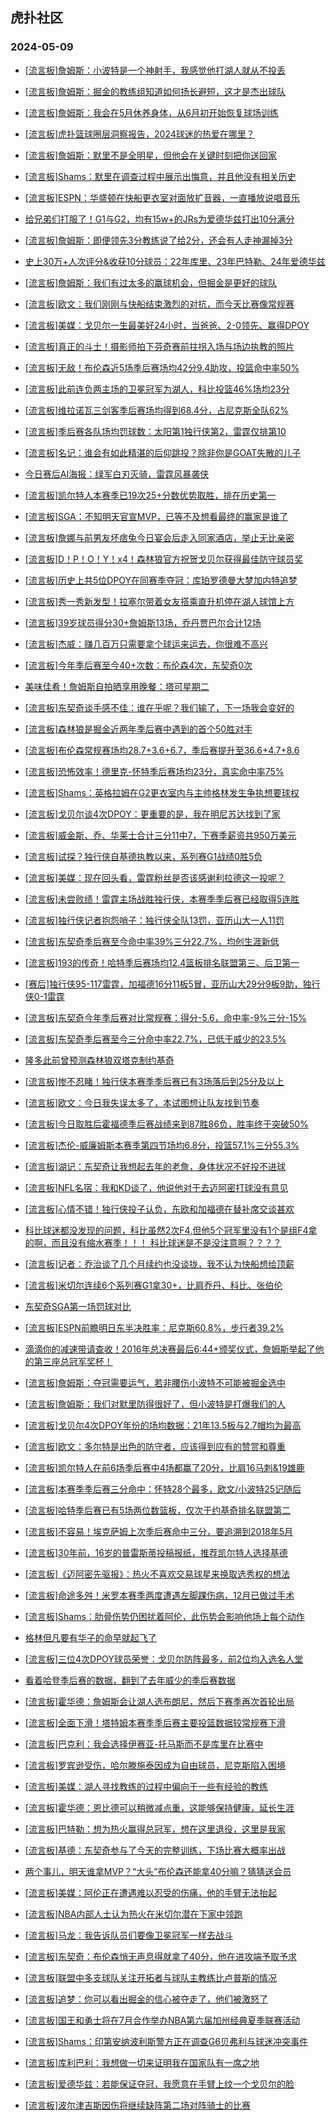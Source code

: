 ## 虎扑社区 
### 2024-05-09

+ [[流言板]詹姆斯：小波特是一个神射手，我感觉他打湖人就从不投丢](https://bbs.hupu.com/626234706.html)

+ [[流言板]詹姆斯：掘金的教练组知道如何扬长避短，这才是杰出球队](https://bbs.hupu.com/626235125.html)

+ [[流言板]詹姆斯：我会在5月休养身体，从6月初开始恢复球场训练](https://bbs.hupu.com/626232435.html)

+ [[流言板]虎扑篮球圈层洞察报告，2024球迷的热爱在哪里？](https://bbs.hupu.com/626230362.html)

+ [[流言板]詹姆斯：默里不是全明星，但他会在关键时刻把你送回家](https://bbs.hupu.com/626233682.html)

+ [[流言板]Shams：默里在调查过程中展示出悔意，并且他没有相关历史](https://bbs.hupu.com/626235446.html)

+ [[流言板]ESPN：华盛顿在快船更衣室对面放扩音器，一直播放说唱音乐](https://bbs.hupu.com/626227555.html)

+ [给兄弟们打服了！G1与G2，均有15w+的JRs为爱德华兹打出10分满分](https://bbs.hupu.com/626227063.html)

+ [[流言板]詹姆斯：即便领先3分教练说了给2分，还会有人走神漏掉3分](https://bbs.hupu.com/626228891.html)

+ [史上30万+人次评分&收获10分球员：22年库里、23年巴特勒、24年爱德华兹](https://bbs.hupu.com/626227614.html)

+ [[流言板]詹姆斯：我们有过太多的赢球机会，但掘金是更好的球队](https://bbs.hupu.com/626230418.html)

+ [[流言板]欧文：我们刚刚与快船结束激烈的对抗，而今天比赛像常规赛](https://bbs.hupu.com/626226334.html)

+ [[流言板]美媒：戈贝尔一生最美好24小时，当爸爸、2-0领先、赢得DPOY](https://bbs.hupu.com/626235561.html)

+ [[流言板]真正的斗士！摄影师拍下芬奇赛前拄拐入场与场边执教的照片](https://bbs.hupu.com/626231076.html)

+ [[流言板]无敌！布伦森近5场季后赛场均42分9.4助攻，投篮命中率50%](https://bbs.hupu.com/626235171.html)

+ [[流言板]此前连负两主场的卫冕冠军为湖人，科比投篮46%场均23分](https://bbs.hupu.com/626229962.html)

+ [[流言板]维拉诺瓦三剑客季后赛场均得到68.4分，占尼克斯全队62%](https://bbs.hupu.com/626234180.html)

+ [[流言板]季后赛各队场均罚球数：太阳第1独行侠第2，雷霆仅排第10](https://bbs.hupu.com/626235972.html)

+ [[流言板]名记：谁会有如此精湛的后仰跳投？除非你是GOAT失散的儿子](https://bbs.hupu.com/626225825.html)

+ [今日赛后AI海报：绿军白刃灭骑，雷霆风暴袭侠](https://bbs.hupu.com/626228084.html)

+ [[流言板]凯尔特人本赛季已19次25+分数优势取胜，排在历史第一](https://bbs.hupu.com/626234526.html)

+ [[流言板]SGA：不知明天官宣MVP，已等不及想看最终的赢家是谁了](https://bbs.hupu.com/626224973.html)

+ [[流言板]詹娜与前男友坏痞兔今日宴会后走入同家酒店，举止无比亲密](https://bbs.hupu.com/626225709.html)

+ [[流言板]D！P！O！Y！x4！森林狼官方祝贺戈贝尔获得最佳防守球员奖](https://bbs.hupu.com/626230909.html)

+ [[流言板]历史上共5位DPOY在同赛季夺冠：库珀罗德曼大梦加内特追梦](https://bbs.hupu.com/626230868.html)

+ [[流言板]秀一秀新发型！拉塞尔带着女友搭乘直升机停在湖人球馆上方](https://bbs.hupu.com/626225390.html)

+ [[流言板]39岁球员得分30+詹姆斯13场，乔丹贾巴尔合计12场](https://bbs.hupu.com/626226311.html)

+ [[流言板]杰威：赚几百万只需要拿个球运来运去，你很难不高兴](https://bbs.hupu.com/626225079.html)

+ [[流言板]今年季后赛至今40+次数：布伦森4次，东契奇0次](https://bbs.hupu.com/626231230.html)

+ [美味佳肴！詹姆斯自拍晒享用晚餐：塔可星期二](https://bbs.hupu.com/626229204.html)

+ [[流言板]东契奇谈手感不佳：谁在乎呢？我们输了，下一场我会变好的](https://bbs.hupu.com/626224552.html)

+ [[流言板]森林狼是掘金近两年季后赛中遇到的首个50胜对手](https://bbs.hupu.com/626235307.html)

+ [[流言板]布伦森常规赛场均28.7+3.6+6.7，季后赛提升至36.6+4.7+8.6](https://bbs.hupu.com/626235671.html)

+ [[流言板]恐怖效率！德里克-怀特季后赛场均23分，真实命中率75%](https://bbs.hupu.com/626226615.html)

+ [[流言板]Shams：英格拉姆在G2更衣室内与主帅格林发生争执想要球权](https://bbs.hupu.com/626225337.html)

+ [[流言板]戈贝尔谈4次DPOY：更重要的是，我在明尼苏达找到了家](https://bbs.hupu.com/626235889.html)

+ [[流言板]威金斯、乔、华莱士合计三分11中7，下赛季薪资共950万美元](https://bbs.hupu.com/626226110.html)

+ [[流言板]试探？独行侠自基德执教以来，系列赛G1战绩0胜5负](https://bbs.hupu.com/626223826.html)

+ [[流言板]美媒：现在回头看，雷霆粉丝是否该感谢利拉德这一投呢？](https://bbs.hupu.com/626236038.html)

+ [[流言板]未尝败绩！雷霆主场战胜独行侠，本赛季季后赛已经取得5连胜](https://bbs.hupu.com/626223797.html)

+ [[流言板]独行侠记者抱怨哨子：独行侠全队13罚，亚历山大一人11罚](https://bbs.hupu.com/626221800.html)

+ [[流言板]东契奇季后赛至今命中率39%三分22.7%，均创生涯新低](https://bbs.hupu.com/626225539.html)

+ [[流言板]193的传奇！哈特季后赛场均12.4篮板排名联盟第三、后卫第一](https://bbs.hupu.com/626231310.html)

+ [[赛后]独行侠95-117雷霆，加福德16分11板5冒，亚历山大29分9板9助，独行侠0-1雷霆](https://bbs.hupu.com/626223734.html)

+ [[流言板]东契奇今年季后赛对比常规赛：得分-5.6，命中率-9%三分-15%](https://bbs.hupu.com/626235509.html)

+ [[流言板]东契奇季后赛至今三分命中率22.7%，已低于威少的23.5%](https://bbs.hupu.com/626223303.html)

+ [隆多此前曾预测森林狼双塔克制约基奇](https://bbs.hupu.com/626224514.html)

+ [[流言板]惨不忍睹！独行侠本赛季季后赛已有3场落后到25分及以上](https://bbs.hupu.com/626231506.html)

+ [[流言板]欧文：今日我失误太多了，本试图想让队友找到节奏](https://bbs.hupu.com/626235766.html)

+ [[流言板]今日取胜后霍福德季后赛战绩来到87胜86负，胜率终于突破50%](https://bbs.hupu.com/626235471.html)

+ [[流言板]杰伦-威廉姆斯本赛季第四节场均6.8分，投篮57.1%三分55.3%](https://bbs.hupu.com/626235451.html)

+ [[流言板]湖记：东契奇让我想起去年的老詹，身体状况不好投不进球](https://bbs.hupu.com/626223343.html)

+ [[流言板]NFL名宿：我和KD谈了，他说他对于去迈阿密打球没有意见](https://bbs.hupu.com/626222480.html)

+ [[流言板]心情不错！独行侠投子认负，东欧和加福德在替补席交谈甚欢](https://bbs.hupu.com/626223662.html)

+ [科比球迷都没发现的问题，科比虽然2次F4,但他5个冠军里没有1个是组F4拿的啊，而且没有缩水赛季！！！ 科比球迷是不是没注意啊？？？？](https://bbs.hupu.com/626233135.html)

+ [[流言板]记者：乔治谈了几个月续约也没谈拢，我不认为快船想给顶薪](https://bbs.hupu.com/626222552.html)

+ [[流言板]米切尔连续6个系列赛G1拿30+，比肩乔丹、科比、张伯伦](https://bbs.hupu.com/626235215.html)

+ [东契奇SGA第一场罚球对比](https://bbs.hupu.com/626228540.html)

+ [[流言板]ESPN前瞻明日东半决胜率：尼克斯60.8%，步行者39.2%](https://bbs.hupu.com/626230620.html)

+ [滴滴你的减速带请查收！2016年总决赛最后6:44+颁奖仪式，詹姆斯举起了他的第三座总冠军奖杯！](https://bbs.hupu.com/626221468.html)

+ [[流言板]詹姆斯：夺冠需要运气，若非腰伤小波特不可能被掘金选中](https://bbs.hupu.com/626236322.html)

+ [[流言板]詹姆斯：我们对默里防得很好了，但小波特是打爆我们的人](https://bbs.hupu.com/626236141.html)

+ [[流言板]戈贝尔4次DPOY年份的场均数据：21年13.5板与2.7帽均为最高](https://bbs.hupu.com/626235754.html)

+ [[流言板]欧文：多尔特是出色的防守者，应该得到应有的赞赏和尊重](https://bbs.hupu.com/626235742.html)

+ [[流言板]凯尔特人在前6场季后赛中4场都赢了20分，比肩16马刺&19雄鹿](https://bbs.hupu.com/626235584.html)

+ [[流言板]本赛季季后赛三分命中：怀特28个最多，欧文/小波特25记随后](https://bbs.hupu.com/626235418.html)

+ [[流言板]哈特季后赛已有5场两位数篮板，仅次于约基奇排名联盟第二](https://bbs.hupu.com/626235066.html)

+ [[流言板]不容易！埃克萨姆上次季后赛命中三分，要追溯到2018年5月](https://bbs.hupu.com/626235619.html)

+ [[流言板]30年前，16岁的普雷斯蒂投稿报纸，推荐凯尔特人选择基德](https://bbs.hupu.com/626237423.html)

+ [[流言板]《迈阿密先驱报》：热火不喜欢交易球星来换取选秀权的想法](https://bbs.hupu.com/626237134.html)

+ [[流言板]命途多舛！米罗本赛季两度遭遇左脚踝伤病，12月已做过手术](https://bbs.hupu.com/626236163.html)

+ [[流言板]Shams：肋骨伤势仍困扰着阿伦，此伤势会影响他场上每个动作](https://bbs.hupu.com/626235558.html)

+ [格林但凡要有华子的命早就起飞了](https://bbs.hupu.com/626236103.html)

+ [[流言板]三位4次DPOY球员荣誉：戈贝尔防阵最多，前2位均入选名人堂](https://bbs.hupu.com/626235876.html)

+ [看着哈登季后赛的数据，翻到了去年威少的季后赛数据](https://bbs.hupu.com/626236395.html)

+ [[流言板]霍华德：詹姆斯会让湖人选布朗尼，然后下赛季再次首轮出局](https://bbs.hupu.com/626237875.html)

+ [[流言板]全面下滑！塔特姆本赛季季后赛主要投篮数据较常规赛下滑](https://bbs.hupu.com/626237741.html)

+ [[流言板]巴克利：我会选择伊赛亚-托马斯而不是库里在比赛中](https://bbs.hupu.com/626237765.html)

+ [[流言板]罗宾逊受伤，哈尔滕施泰因成为自由球员，尼克斯陷入困境](https://bbs.hupu.com/626237646.html)

+ [[流言板]美媒：湖人寻找教练的过程中偏向于一些有经验的教练](https://bbs.hupu.com/626237940.html)

+ [[流言板]霍华德：恩比德可以稍微减点重，这能够保持健康，延长生涯](https://bbs.hupu.com/626237727.html)

+ [[流言板]巴特勒：想为热火赢得总冠军，想在这里退役，这里是我家](https://bbs.hupu.com/626238034.html)

+ [[流言板]基德：东契奇参与了今天的完整训练，下场比赛大概率出战](https://bbs.hupu.com/626237958.html)

+ [两个事儿，明天谁拿MVP？“大头”布伦森还能拿40分嘛？猜猜送会员](https://bbs.hupu.com/626228624.html)

+ [[流言板]美媒：阿伦正在遭遇难以忍受的伤痛，他的手臂无法抬起](https://bbs.hupu.com/626237798.html)

+ [[流言板]NBA内部人士认为热火在米切尔潜在下家中领跑](https://bbs.hupu.com/626238208.html)

+ [[流言板]马龙：我告诉队员们要像卫冕冠军一样去战斗](https://bbs.hupu.com/626238262.html)

+ [[流言板]东契奇：布伦森悄无声息得就拿了40分，他在进攻端予取予求](https://bbs.hupu.com/626238247.html)

+ [[流言板]联盟中多支球队关注开拓者与球队主教练比卢普斯的情况](https://bbs.hupu.com/626238144.html)

+ [[流言板]追梦：你可以看出掘金的信心被夺走了，他们被激怒了](https://bbs.hupu.com/626238135.html)

+ [[流言板]国王和勇士将在7月合作举办NBA第六届加州经典夏季联赛活动](https://bbs.hupu.com/626238047.html)

+ [[流言板]Shams：印第安纳波利斯警方正在调查G6贝弗利与球迷冲突事件](https://bbs.hupu.com/626238290.html)

+ [[流言板]库利巴利：我想做一切来证明我在国家队有一席之地](https://bbs.hupu.com/626237900.html)

+ [[流言板]爱德华兹：若能保证夺冠，我愿意在手臂上纹一个戈贝尔的脸](https://bbs.hupu.com/626239312.html)

+ [[流言板]波尔津吉斯因伤将继续缺阵第二场对阵骑士的比赛](https://bbs.hupu.com/626239172.html)

